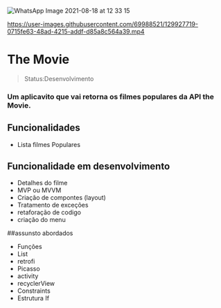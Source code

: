 ![WhatsApp Image 2021-08-18 at 12 33 15](https://user-images.githubusercontent.com/69988521/129927702-114d5ce1-032b-4ab3-8144-ce3eb1d23ace.jpeg)


https://user-images.githubusercontent.com/69988521/129927719-0715fe63-48ad-4215-addf-d85a8c564a39.mp4

<h1>The Movie</h1>

>Status:Desenvolvimento

### Um aplicavito que vai retorna os filmes populares da API the Movie.



## Funcionalidades

+ Lista filmes Populares

## Funcionalidade em desenvolvimento

+ Detalhes do filme
+ MVP ou MVVM
+ Criação de compontes (layout)
+ Tratamento de exceções 
+ retaforação de codigo
+ criação do menu

##assunsto abordados

+ Funções
+ List
+ retrofi
+ Picasso
+ activity
+ recyclerView
+ Constraints
+ Estrutura If

